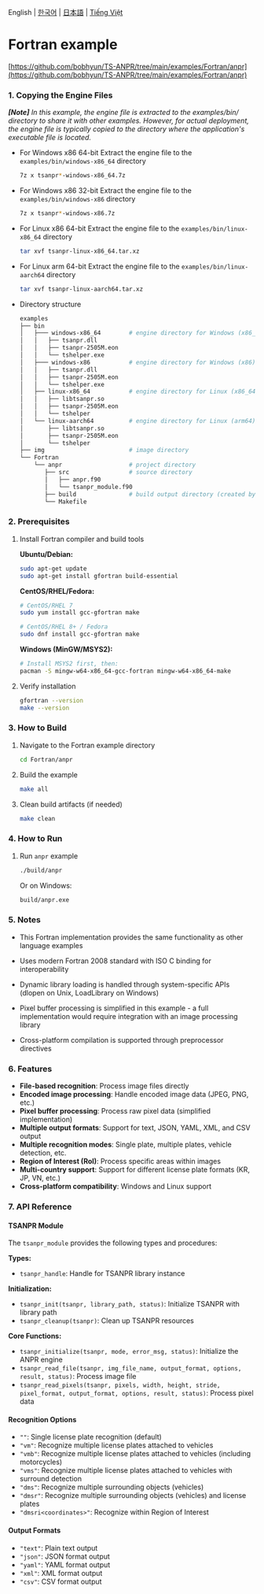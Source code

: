 English | [한국어](doc.i18n/ko-KR/) | [日本語](doc.i18n/ja-JP/) | [Tiếng Việt](doc.i18n/vi-VN/)

# Fortran example

[https://github.com/bobhyun/TS-ANPR/tree/main/examples/Fortran/anpr](https://github.com/bobhyun/TS-ANPR/tree/main/examples/Fortran/anpr)

### 1. Copying the Engine Files

_**[Note]** In this example, the engine file is extracted to the examples/bin/ directory to share it with other examples. However, for actual deployment, the engine file is typically copied to the directory where the application's executable file is located._

- For Windows x86 64-bit
  Extract the engine file to the `examples/bin/windows-x86_64` directory
  ```sh
  7z x tsanpr*-windows-x86_64.7z
  ```
- For Windows x86 32-bit
  Extract the engine file to the `examples/bin/windows-x86` directory
  ```sh
  7z x tsanpr*-windows-x86.7z
  ```
- For Linux x86 64-bit
  Extract the engine file to the `examples/bin/linux-x86_64` directory
  ```sh
  tar xvf tsanpr-linux-x86_64.tar.xz
  ```
- For Linux arm 64-bit
  Extract the engine file to the `examples/bin/linux-aarch64` directory
  ```sh
  tar xvf tsanpr-linux-aarch64.tar.xz
  ```
- Directory structure
  ```sh
  examples
  ├── bin
  │   ├─── windows-x86_64        # engine directory for Windows (x86_64)
  │   │   ├── tsanpr.dll
  │   │   ├── tsanpr-2505M.eon
  │   │   └── tshelper.exe
  │   ├─── windows-x86           # engine directory for Windows (x86)
  │   │   ├── tsanpr.dll
  │   │   ├── tsanpr-2505M.eon
  │   │   └── tshelper.exe
  │   ├── linux-x86_64           # engine directory for Linux (x86_64)
  │   │   ├── libtsanpr.so
  │   │   ├── tsanpr-2505M.eon
  │   │   └── tshelper
  │   └── linux-aarch64          # engine directory for Linux (arm64)
  │       ├── libtsanpr.so
  │       ├── tsanpr-2505M.eon
  │       └── tshelper
  ├── img                        # image directory
  └── Fortran
      └── anpr                   # project directory
         ├── src                 # source directory
         │   ├── anpr.f90
         │   └── tsanpr_module.f90
         ├── build               # build output directory (created by make)
         └── Makefile
  ```

### 2. Prerequisites

1. Install Fortran compiler and build tools

   **Ubuntu/Debian:**

   ```sh
   sudo apt-get update
   sudo apt-get install gfortran build-essential
   ```

   **CentOS/RHEL/Fedora:**

   ```sh
   # CentOS/RHEL 7
   sudo yum install gcc-gfortran make

   # CentOS/RHEL 8+ / Fedora
   sudo dnf install gcc-gfortran make
   ```

   **Windows (MinGW/MSYS2):**

   ```sh
   # Install MSYS2 first, then:
   pacman -S mingw-w64-x86_64-gcc-fortran mingw-w64-x86_64-make
   ```

2. Verify installation

   ```sh
   gfortran --version
   make --version
   ```

### 3. How to Build

1. Navigate to the Fortran example directory

   ```sh
   cd Fortran/anpr
   ```

2. Build the example

   ```sh
   make all
   ```

3. Clean build artifacts (if needed)

   ```sh
   make clean
   ```

### 4. How to Run

1. Run `anpr` example

   ```sh
   ./build/anpr
   ```

   Or on Windows:

   ```sh
   build/anpr.exe
   ```

### 5. Notes

- This Fortran implementation provides the same functionality as other language examples
- Uses modern Fortran 2008 standard with ISO C binding for interoperability
- Dynamic library loading is handled through system-specific APIs (dlopen on Unix, LoadLibrary on Windows)

- Pixel buffer processing is simplified in this example - a full implementation would require integration with an image processing library
- Cross-platform compilation is supported through preprocessor directives

### 6. Features

- **File-based recognition**: Process image files directly
- **Encoded image processing**: Handle encoded image data (JPEG, PNG, etc.)
- **Pixel buffer processing**: Process raw pixel data (simplified implementation)
- **Multiple output formats**: Support for text, JSON, YAML, XML, and CSV output
- **Multiple recognition modes**: Single plate, multiple plates, vehicle detection, etc.
- **Region of Interest (RoI)**: Process specific areas within images
- **Multi-country support**: Support for different license plate formats (KR, JP, VN, etc.)
- **Cross-platform compatibility**: Windows and Linux support

### 7. API Reference

#### TSANPR Module

The `tsanpr_module` provides the following types and procedures:

**Types:**

- `tsanpr_handle`: Handle for TSANPR library instance

**Initialization:**

- `tsanpr_init(tsanpr, library_path, status)`: Initialize TSANPR with library path
- `tsanpr_cleanup(tsanpr)`: Clean up TSANPR resources

**Core Functions:**

- `tsanpr_initialize(tsanpr, mode, error_msg, status)`: Initialize the ANPR engine
- `tsanpr_read_file(tsanpr, img_file_name, output_format, options, result, status)`: Process image file
- `tsanpr_read_pixels(tsanpr, pixels, width, height, stride, pixel_format, output_format, options, result, status)`: Process pixel data

#### Recognition Options

- `""`: Single license plate recognition (default)
- `"vm"`: Recognize multiple license plates attached to vehicles
- `"vmb"`: Recognize multiple license plates attached to vehicles (including motorcycles)
- `"vms"`: Recognize multiple license plates attached to vehicles with surround detection
- `"dms"`: Recognize multiple surrounding objects (vehicles)
- `"dmsr"`: Recognize multiple surrounding objects (vehicles) and license plates
- `"dmsri<coordinates>"`: Recognize within Region of Interest

#### Output Formats

- `"text"`: Plain text output
- `"json"`: JSON format output
- `"yaml"`: YAML format output
- `"xml"`: XML format output
- `"csv"`: CSV format output
